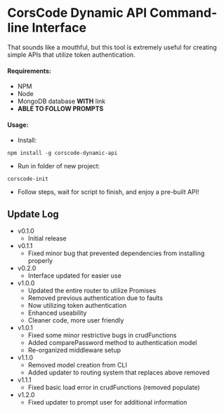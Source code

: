 # CorsCode Dynamic API Command-line Interface

That sounds like a mouthful, but this tool is extremely useful for creating simple APIs that utilize token authentication.

#### Requirements:
- NPM
- Node
- MongoDB database __WITH__ link
- __ABLE TO FOLLOW PROMPTS__

#### Usage:
- Install:
```
npm install -g corscode-dynamic-api
```
- Run in folder of new project:
```
corscode-init
```
- Follow steps, wait for script to finish, and enjoy a pre-built API!

## Update Log
- v0.1.0
    - Initial release
- v0.1.1
    - Fixed minor bug that prevented dependencies from installing properly
- v0.2.0
    - Interface updated for easier use
- v1.0.0
	- Updated the entire router to utilize Promises
	- Removed previous authentication due to faults
	- Now utilizing token authentication
	- Enhanced useability
	- Cleaner code, more user friendly
- v1.0.1
	- Fixed some minor restrictive bugs in crudFunctions
	- Added comparePassword method to authentication model
	- Re-organized middleware setup
- v1.1.0
	- Removed model creation from CLI
	- Added updater to routing system that replaces above removed
- v1.1.1
	- Fixed basic load error in crudFunctions (removed populate)
- v1.2.0
	- Fixed updater to prompt user for additional information
